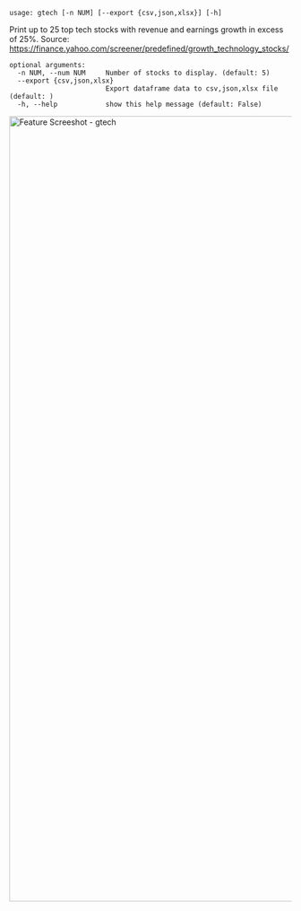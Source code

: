 ```
usage: gtech [-n NUM] [--export {csv,json,xlsx}] [-h]
```

Print up to 25 top tech stocks with revenue and earnings growth in excess of 25%. Source: https://finance.yahoo.com/screener/predefined/growth_technology_stocks/

```
optional arguments:
  -n NUM, --num NUM     Number of stocks to display. (default: 5)
  --export {csv,json,xlsx}
                        Export dataframe data to csv,json,xlsx file (default: )
  -h, --help            show this help message (default: False)
```

<img width="1400" alt="Feature Screeshot - gtech" src="https://user-images.githubusercontent.com/85772166/140332412-4a8506eb-4a33-4b3e-89cb-56ea0e16736f.png">
